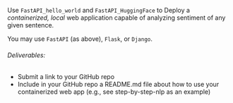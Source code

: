 Use `FastAPI_hello_world` and `FastAPI_HuggingFace` to Deploy a <i>containerized, local</i> web application capable of analyzing sentiment of any given sentence.

You may use `FastAPI` (as above), `Flask`, or `Django`.

###### Deliverables:
- Submit a link to your GitHub repo
- Include in your GitHub repo a README.md file about how to use your containerized web app (e.g., see step-by-step-nlp as an example)
